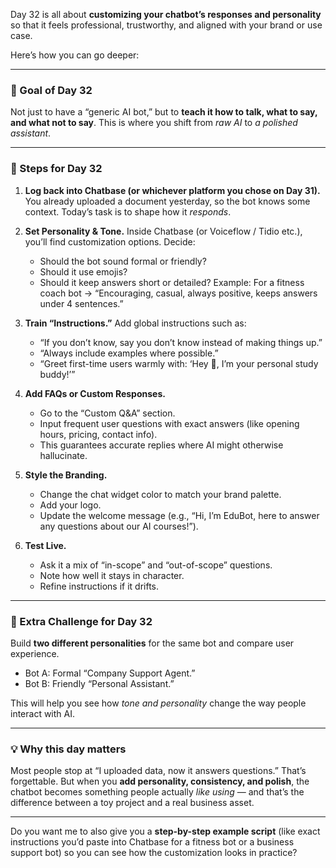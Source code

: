 Day 32 is all about **customizing your chatbot’s responses and personality** so that it feels professional, trustworthy, and aligned with your brand or use case.

Here’s how you can go deeper:

---

### 🎯 Goal of Day 32

Not just to have a “generic AI bot,” but to **teach it how to talk, what to say, and what not to say**. This is where you shift from *raw AI* to *a polished assistant*.

---

### 🔧 Steps for Day 32

1. **Log back into Chatbase (or whichever platform you chose on Day 31).**
   You already uploaded a document yesterday, so the bot knows some context. Today’s task is to shape how it *responds*.

2. **Set Personality & Tone.**
   Inside Chatbase (or Voiceflow / Tidio etc.), you’ll find customization options. Decide:

   * Should the bot sound formal or friendly?
   * Should it use emojis?
   * Should it keep answers short or detailed?
     Example: For a fitness coach bot → “Encouraging, casual, always positive, keeps answers under 4 sentences.”

3. **Train “Instructions.”**
   Add global instructions such as:

   * “If you don’t know, say you don’t know instead of making things up.”
   * “Always include examples where possible.”
   * “Greet first-time users warmly with: ‘Hey 👋, I’m your personal study buddy!’”

4. **Add FAQs or Custom Responses.**

   * Go to the “Custom Q\&A” section.
   * Input frequent user questions with exact answers (like opening hours, pricing, contact info).
   * This guarantees accurate replies where AI might otherwise hallucinate.

5. **Style the Branding.**

   * Change the chat widget color to match your brand palette.
   * Add your logo.
   * Update the welcome message (e.g., “Hi, I’m EduBot, here to answer any questions about our AI courses!”).

6. **Test Live.**

   * Ask it a mix of “in-scope” and “out-of-scope” questions.
   * Note how well it stays in character.
   * Refine instructions if it drifts.

---

### 🧪 Extra Challenge for Day 32

Build **two different personalities** for the same bot and compare user experience.

* Bot A: Formal “Company Support Agent.”
* Bot B: Friendly “Personal Assistant.”

This will help you see how *tone and personality* change the way people interact with AI.

---

### 💡 Why this day matters

Most people stop at “I uploaded data, now it answers questions.” That’s forgettable. But when you **add personality, consistency, and polish**, the chatbot becomes something people actually *like using* — and that’s the difference between a toy project and a real business asset.

---

Do you want me to also give you a **step-by-step example script** (like exact instructions you’d paste into Chatbase for a fitness bot or a business support bot) so you can see how the customization looks in practice?
